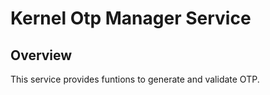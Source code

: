 # Kernel Otp Manager Service

## Overview
This service provides funtions to generate and validate OTP.
 
